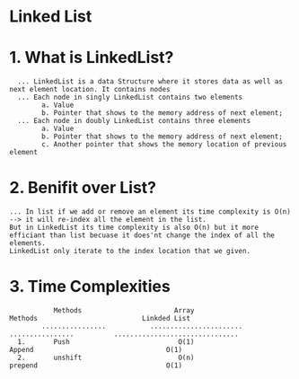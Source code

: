 # Linked List

# 1. What is LinkedList?
      ... LinkedList is a data Structure where it stores data as well as next element location. It contains nodes  
      ... Each node in singly LinkedList contains two elements  
            a. Value  
            b. Pointer that shows to the memory address of next element;  
      ... Each node in doubly LinkedList contains three elements  
            a. Value  
            b. Pointer that shows to the memory address of next element;  
            c. Another pointer that shows the memory location of previous element  

# 2. Benifit over List?  
    ... In list if we add or remove an element its time complexity is O(n) --> it will re-index all the element in the list.  
    But in LinkedList its time complexity is also O(n) but it more efficiant than list becuase it does'nt change the index of all the elements.  
    LinkedList only iterate to the index location that we given.  

# 3.  Time Complexities  

               Methods                       Array                          Methods                          Linkded List  
            ................           .......................          ................          ...............................  
      1.       Push                           O(1)                         Append                                 O(1)    
      2.       unshift                        O(n)                         prepend                                O(1)  
